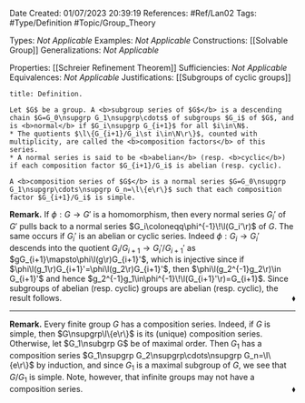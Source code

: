 <div class="topSpace"></div>

Date Created: 01/07/2023 20:39:19
References: #Ref/Lan02
Tags: #Type/Definition #Topic/Group_Theory

Types: <i>Not Applicable</i>
Examples: <i>Not Applicable</i>
Constructions: [[Solvable Group]]
Generalizations: <i>Not Applicable</i>

Properties: [[Schreier Refinement Theorem]]
Sufficiencies: <i>Not Applicable</i>
Equivalences: <i>Not Applicable</i>
Justifications: [[Subgroups of cyclic groups]]

``` ad-Definition
title: Definition.

Let $G$ be a group. A <b>subgroup series of $G$</b> is a descending chain $G=G_0\nsupgrp G_1\nsupgrp\cdots$ of subgroups $G_i$ of $G$, and is <b>normal</b> if $G_i\nsupgrp G_{i+1}$ for all $i\in\N$.
* The quotients $\l\{G_{i+1}/G_i\st i\in\N\r\}$, counted with multiplicity, are called the <b>composition factors</b> of this series.
* A normal series is said to be <b>abelian</b> (resp. <b>cyclic</b>) if each composition factor $G_{i+1}/G_i$ is abelian (resp. cyclic).

A <b>composition series of $G$</b> is a normal series $G=G_0\nsupgrp G_1\nsupgrp\cdots\nsupgrp G_n=\l\{e\r\}$ such that each composition factor $G_{i+1}/G_i$ is simple.

```

<b>Remark.</b> If $\phi:G\to G'$ is a homomorphism, then every normal series $G_i'$ of $G'$ pulls back to a normal series $G_i\coloneqq\phi^{-1}\!\l(G_i'\r)$ of $G$. The same occurs if $G_i'$ is an abelian or cyclic series. Indeed $\phi:G_i\to G_i'$ descends into the quotient $G_i/G_{i+1}\to G_i'/G_{i+1}'$ as $gG_{i+1}\mapsto\phi\l(g\r)G_{i+1}'$, which is injective since if $\phi\l(g_1\r)G_{i+1}'=\phi\l(g_2\r)G_{i+1}'$, then $\phi\l(g_2^{-1}g_2\r)\in G_{i+1}'$ and hence $g_2^{-1}g_1\in\phi^{-1}\!\l(G_{i+1}'\r)=G_{i+1}$. Since subgroups of abelian (resp. cyclic) groups are abelian (resp. cyclic), the result follows.<span style="float:right;">$\blacklozenge$</span>

---

<b>Remark.</b> Every finite group $G$ has a composition series. Indeed, if $G$ is simple, then $G\nsupgrp\l\{e\r\}$ is its (unique) composition series. Otherwise, let $G_1\nsubgrp G$ be of maximal order. Then $G_1$ has a composition series $G_1\nsupgrp G_2\nsupgrp\cdots\nsupgrp G_n=\l\{e\r\}$ by induction, and since $G_1$ is a maximal subgroup of $G$, we see that $G/G_1$ is simple. Note, however, that infinite groups may not have a composition series.<span style="float:right;">$\blacklozenge$</span>
